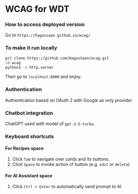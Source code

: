 # WCAG for WDT

### How to access deployed version
Go to `https://hagassaan.github.io/wcag/`

### To make it run locally

```bash
git clone https://github.com/HagasSaan/wcag.git
cd wcag
python3 -m http.server
```

Then go to `localhost:8000` and enjoy.

### Authentication
Authentication based on OAuth 2 with Google as only provider.

### Chatbot integration
ChatGPT used with model of `gpt-3.5-turbo`.

### Keyboard shortcuts
#### For Recipes space
1. Click `Tab` to navigate over cards and its buttons.
2. Click `Space` to invoke action of button (e.g. `edit` or `delete`)

#### For AI Assistant space
1. Click `Ctrl + Enter` to automatically send prompt to AI
